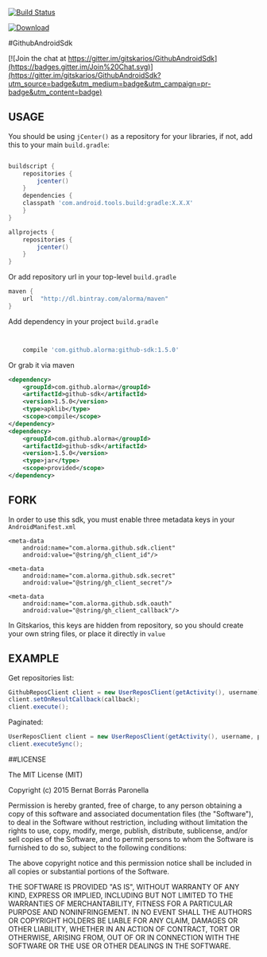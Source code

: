 [![Build Status](https://travis-ci.org/gitskarios/GithubAndroidSdk.svg)](https://travis-ci.org/gitskarios/GithubAndroidSdk)

[ ![Download](https://api.bintray.com/packages/alorma/maven/github-sdk/images/download.svg) ](https://bintray.com/alorma/maven/github-sdk/_latestVersion)

#GithubAndroidSdk

[![Join the chat at https://gitter.im/gitskarios/GithubAndroidSdk](https://badges.gitter.im/Join%20Chat.svg)](https://gitter.im/gitskarios/GithubAndroidSdk?utm_source=badge&utm_medium=badge&utm_campaign=pr-badge&utm_content=badge)

## USAGE

You should be using `jCenter()` as a repository for your libraries, if not, add this to your main `build.gradle`:

``` groovy

buildscript {
    repositories {
        jcenter()
    }
    dependencies {
    classpath 'com.android.tools.build:gradle:X.X.X'
    }
}

allprojects {
    repositories {
        jcenter()
    }
}

```

Or add repository url in your top-level `build.gradle`

``` groovy
maven {
    url  "http://dl.bintray.com/alorma/maven"
}
```

Add dependency in your project `build.gradle`

``` groovy


    compile 'com.github.alorma:github-sdk:1.5.0'
```

Or grab it via maven
``` xml
<dependency>
    <groupId>com.github.alorma</groupId>
    <artifactId>github-sdk</artifactId>
    <version>1.5.0</version>
    <type>apklib</type>
    <scope>compile</scope>
</dependency>
<dependency>
    <groupId>com.github.alorma</groupId>
    <artifactId>github-sdk</artifactId>
    <version>1.5.0</version>
    <type>jar</type>
    <scope>provided</scope>
</dependency>
```
## FORK

In order to use this sdk, you must enable three metadata keys in your `AndroidManifest.xml`

```
<meta-data
    android:name="com.alorma.github.sdk.client"
    android:value="@string/gh_client_id"/>

<meta-data
    android:name="com.alorma.github.sdk.secret"
    android:value="@string/gh_client_secret"/>

<meta-data
    android:name="com.alorma.github.sdk.oauth"
    android:value="@string/gh_client_callback"/>
```

In Gitskarios, this keys are hidden from repository, so you should create your own string files, or place it directly in `value`

## EXAMPLE

Get repositories list:
``` java
GithubReposClient client = new UserReposClient(getActivity(), username);
client.setOnResultCallback(callback);
client.execute();
```

Paginated:
``` Java
UserReposClient client = new UserReposClient(getActivity(), username, page);
client.executeSync();
```

##LICENSE

The MIT License (MIT)

Copyright (c) 2015 Bernat Borrás Paronella

Permission is hereby granted, free of charge, to any person obtaining a copy
of this software and associated documentation files (the "Software"), to deal
in the Software without restriction, including without limitation the rights
to use, copy, modify, merge, publish, distribute, sublicense, and/or sell
copies of the Software, and to permit persons to whom the Software is
furnished to do so, subject to the following conditions:

The above copyright notice and this permission notice shall be included in all
copies or substantial portions of the Software.

THE SOFTWARE IS PROVIDED "AS IS", WITHOUT WARRANTY OF ANY KIND, EXPRESS OR
IMPLIED, INCLUDING BUT NOT LIMITED TO THE WARRANTIES OF MERCHANTABILITY,
FITNESS FOR A PARTICULAR PURPOSE AND NONINFRINGEMENT. IN NO EVENT SHALL THE
AUTHORS OR COPYRIGHT HOLDERS BE LIABLE FOR ANY CLAIM, DAMAGES OR OTHER
LIABILITY, WHETHER IN AN ACTION OF CONTRACT, TORT OR OTHERWISE, ARISING FROM,
OUT OF OR IN CONNECTION WITH THE SOFTWARE OR THE USE OR OTHER DEALINGS IN THE
SOFTWARE.
